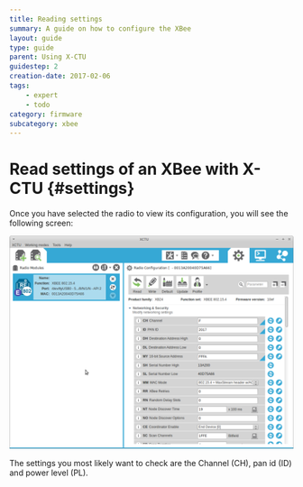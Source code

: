 ```yaml
---
title: Reading settings
summary: A guide on how to configure the XBee
layout: guide
type: guide
parent: Using X-CTU
guidestep: 2
creation-date: 2017-02-06
tags:
    - expert
    - todo
category: firmware
subcategory: xbee
---
```



# Read settings of an XBee with X-CTU {#settings}

Once you have selected the radio to view its configuration, you will see the following screen:

![](/img/x-ctu-radio-settings.png)

The settings you most likely want to check are the Channel (CH), pan id (ID) and power level (PL).


